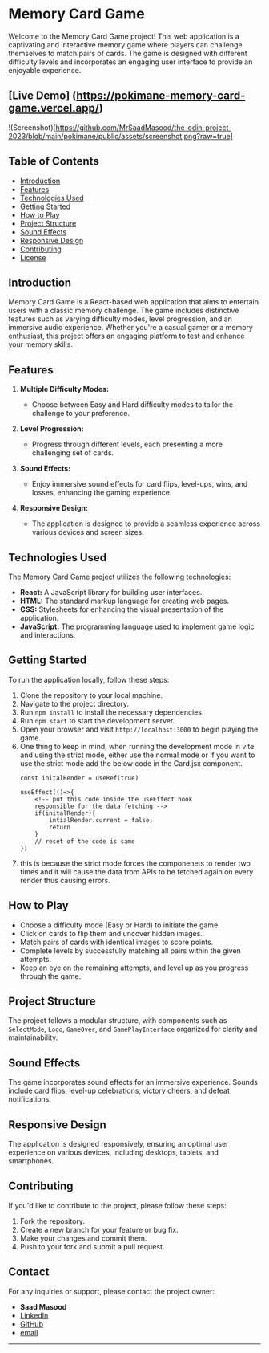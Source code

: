 # Memory Card Game

Welcome to the Memory Card Game project! This web application is a captivating and interactive memory game where players can challenge themselves to match pairs of cards. The game is designed with different difficulty levels and incorporates an engaging user interface to provide an enjoyable experience.

## [Live Demo] (https://pokimane-memory-card-game.vercel.app/) 

!(Screenshot)[https://github.com/MrSaadMasood/the-odin-project-2023/blob/main/pokimane/public/assets/screenshot.png?raw=true]

## Table of Contents

- [Introduction](#introduction)
- [Features](#features)
- [Technologies Used](#technologies-used)
- [Getting Started](#getting-started)
- [How to Play](#how-to-play)
- [Project Structure](#project-structure)
- [Sound Effects](#sound-effects)
- [Responsive Design](#responsive-design)
- [Contributing](#contributing)
- [License](#license)

## Introduction

Memory Card Game is a React-based web application that aims to entertain users with a classic memory challenge. The game includes distinctive features such as varying difficulty modes, level progression, and an immersive audio experience. Whether you're a casual gamer or a memory enthusiast, this project offers an engaging platform to test and enhance your memory skills.

## Features

1. **Multiple Difficulty Modes:**
   - Choose between Easy and Hard difficulty modes to tailor the challenge to your preference.

2. **Level Progression:**
   - Progress through different levels, each presenting a more challenging set of cards.

3. **Sound Effects:**
   - Enjoy immersive sound effects for card flips, level-ups, wins, and losses, enhancing the gaming experience.

4. **Responsive Design:**
   - The application is designed to provide a seamless experience across various devices and screen sizes.

## Technologies Used

The Memory Card Game project utilizes the following technologies:

- **React:** A JavaScript library for building user interfaces.
- **HTML:** The standard markup language for creating web pages.
- **CSS:** Stylesheets for enhancing the visual presentation of the application.
- **JavaScript:** The programming language used to implement game logic and interactions.

## Getting Started

To run the application locally, follow these steps:

1. Clone the repository to your local machine.
2. Navigate to the project directory.
3. Run `npm install` to install the necessary dependencies.
4. Run `npm start` to start the development server.  
5. Open your browser and visit `http://localhost:3000` to begin playing the game.  
6. One thing to keep in mind, when running the development mode in vite and using the strict mode, either use the normal mode or if you want to use the strict mode add the below code in the Card.jsx component.
    ```
    const initalRender = useRef(true)

    useEffect(()=>{
        <!-- put this code inside the useEffect hook 
        responsible for the data fetching -->
        if(initalRender){
            intialRender.current = false;
            return
        }
        // reset of the code is same
    })
    ```
7. this is because the strict mode forces the componenets to render two times and it will cause the data from APIs to be fetched again on every render thus causing errors.
## How to Play

- Choose a difficulty mode (Easy or Hard) to initiate the game.
- Click on cards to flip them and uncover hidden images.
- Match pairs of cards with identical images to score points.
- Complete levels by successfully matching all pairs within the given attempts.
- Keep an eye on the remaining attempts, and level up as you progress through the game.

## Project Structure

The project follows a modular structure, with components such as `SelectMode`, `Logo`, `GameOver`, and `GamePlayInterface` organized for clarity and maintainability.

## Sound Effects

The game incorporates sound effects for an immersive experience. Sounds include card flips, level-up celebrations, victory cheers, and defeat notifications.

## Responsive Design

The application is designed responsively, ensuring an optimal user experience on various devices, including desktops, tablets, and smartphones.

## Contributing

If you'd like to contribute to the project, please follow these steps:

1. Fork the repository.
2. Create a new branch for your feature or bug fix.
3. Make your changes and commit them.
4. Push to your fork and submit a pull request.


## Contact <a name="contact"></a>

For any inquiries or support, please contact the project owner:

- **Saad Masood**
- [LinkedIn](https://www.linkedin.com/in/saad-masood-8b100125b/)
- [GitHub](https://github.com/MrSaadMasood)
- [email](mrsaadmasood1@gmail.com)

---

